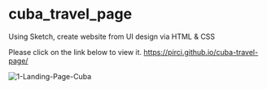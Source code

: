 # cuba_travel_page

Using Sketch, create website from UI design via HTML & CSS

Please click on the link below to view it.
https://pirci.github.io/cuba-travel-page/



![1-Landing-Page-Cuba](https://user-images.githubusercontent.com/43238947/111435420-10b5d080-8701-11eb-96f7-3ef57ae23239.jpg)
